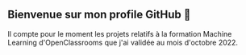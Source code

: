 ## Bienvenue sur mon profile GitHub 👋


Il compte pour le moment les projets relatifs à la formation Machine Learning d'OpenClassrooms que j'ai validée au mois d'octobre 2022. 
